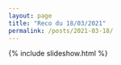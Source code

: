 ```yaml
---
layout: page
title: "Reco du 18/03/2021"
permalink: /posts/2021-03-18/
---
```

{% include slideshow.html %}